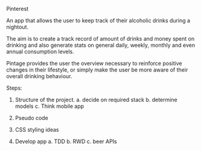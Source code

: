 Pinterest

An app that allows the user to keep track of their alcoholic drinks during a nightout.

The aim is to create a track record of amount of drinks and money spent on drinking and also generate stats on general daily, weekly, monthly and even annual consumption levels.

Pintage provides the user the overview necessary to reinforce positive changes in their lifestyle, or simply make the user be more aware of their overall drinking behaviour.

Steps:

1. Structure of the project.
	a. decide on required stack
	b. determine models
	c. Think mobile app

2. Pseudo code

3. CSS styling ideas

4. Develop app
	a. TDD
	b. RWD
	c. beer APIs
